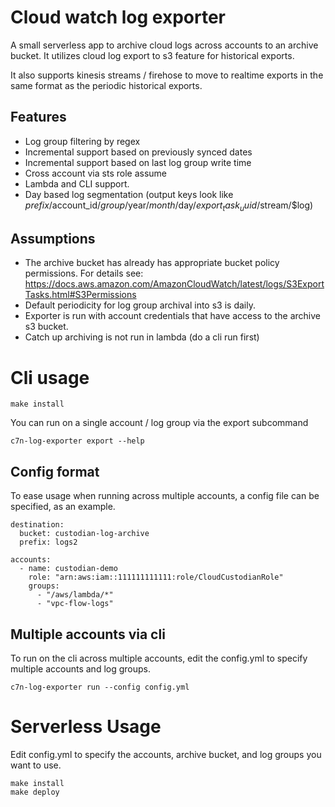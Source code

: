 # Cloud watch log exporter

A small serverless app to archive cloud logs across accounts to an archive bucket. It utilizes
cloud log export to s3 feature for historical exports.

It also supports kinesis streams / firehose to move to realtime exports in the same format
as the periodic historical exports.


## Features

 - Log group filtering by regex
 - Incremental support based on previously synced dates
 - Incremental support based on last log group write time
 - Cross account via sts role assume
 - Lambda and CLI support.
 - Day based log segmentation (output keys look
   like $prefix/$account_id/$group/$year/$month/$day/$export_task_uuid/$stream/$log)
 

## Assumptions

 - The archive bucket has already has appropriate bucket policy permissions.
   For details see:
   https://docs.aws.amazon.com/AmazonCloudWatch/latest/logs/S3ExportTasks.html#S3Permissions
 - Default periodicity for log group archival into s3 is daily.
 - Exporter is run with account credentials that have access to the archive s3 bucket.
 - Catch up archiving is not run in lambda (do a cli run first)


# Cli usage

```
make install
```

You can run on a single account / log group via the export subcommand
```
c7n-log-exporter export --help
```

## Config format

To ease usage when running across multiple accounts, a config file can be specified, as
an example.

```
destination:
  bucket: custodian-log-archive
  prefix: logs2

accounts:
  - name: custodian-demo
    role: "arn:aws:iam::111111111111:role/CloudCustodianRole"
    groups:
      - "/aws/lambda/*"
      - "vpc-flow-logs"
```

## Multiple accounts via cli

To run on the cli across multiple accounts, edit the config.yml to specify multiple
accounts and log groups.

```
c7n-log-exporter run --config config.yml
```

# Serverless Usage

Edit config.yml to specify the accounts, archive bucket, and log groups you want to
use.

```
make install
make deploy
```

